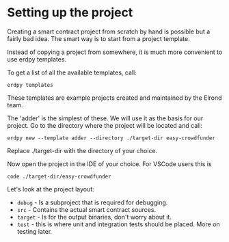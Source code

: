 # Setting up the project

Creating a smart contract project from scratch by hand is possible but a fairly bad idea. The smart way is to start from a project template.

Instead of copying a project from somewhere, it is much more convenient to use erdpy templates.

To get a list of all the available templates, call:
```
erdpy templates
```
These templates are example projects created and maintained by the Elrond team.

The 'adder' is the simplest of these. We will use it as the basis for our project. Go to the directory where the project will be located and call:
```
erdpy new --template adder --directory ./target-dir easy-crowdfunder
```
Replace ./target-dir with the directory of your choice.

Now open the project in the IDE of your choice. For VSCode users this is
```
code ./target-dir/easy-crowdfunder
```

Let's look at the project layout:

* `debug` - Is a subproject that is required for debugging.
* `src` - Contains the actual smart contract sources.
* `target` - Is for the output binaries, don't worry about it.
* `test` - this is where unit and integration tests should be placed. More on testing later.
